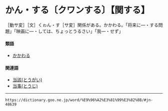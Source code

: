 # かん・する〔クワンする〕【関する】

［動サ変］［文］くゎん・す［サ変］関係がある。かかわる。「将来に―・する問題」「映画に―・しては、ちょっとうるさい」「我―・せず」

#### 類語

-   [かかわる](かかわる（関わる／係わる／拘る）)

#### 関連語

-   [当該(とうがい)](https://dictionary.goo.ne.jp/word/%E5%BD%93%E8%A9%B2/#jn-155160)
-   [当事(とうじ)](https://dictionary.goo.ne.jp/word/%E5%BD%93%E4%BA%8B/#jn-155817)

---
`https://dictionary.goo.ne.jp/word/%E9%96%A2%E3%81%99%E3%82%8B/#jn-48639`